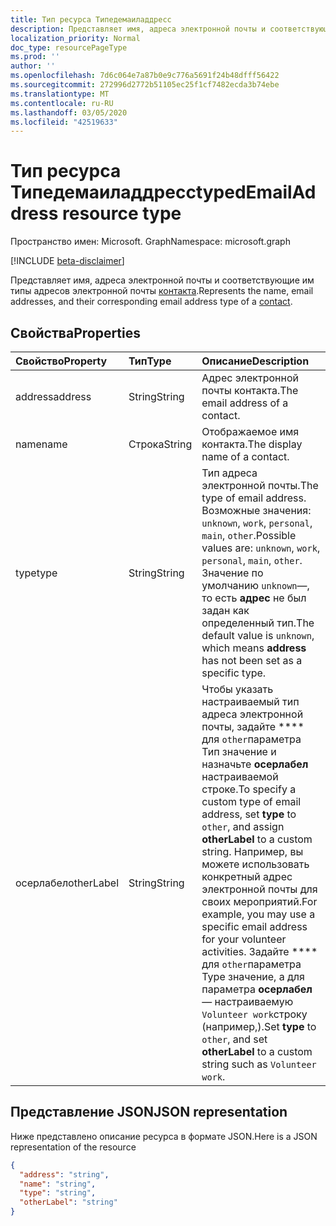 ```yaml
---
title: Тип ресурса Типедемаиладдресс
description: Представляет имя, адреса электронной почты и соответствующие им типы адресов электронной почты контакта.
localization_priority: Normal
doc_type: resourcePageType
ms.prod: ''
author: ''
ms.openlocfilehash: 7d6c064e7a87b0e9c776a5691f24b48dfff56422
ms.sourcegitcommit: 272996d2772b51105ec25f1cf7482ecda3b74ebe
ms.translationtype: MT
ms.contentlocale: ru-RU
ms.lasthandoff: 03/05/2020
ms.locfileid: "42519633"
---
```

# <a name="typedemailaddress-resource-type"></a><span data-ttu-id="9dbd7-103">Тип ресурса Типедемаиладдресс</span><span class="sxs-lookup"><span data-stu-id="9dbd7-103">typedEmailAddress resource type</span></span>

<span data-ttu-id="9dbd7-104">Пространство имен: Microsoft. Graph</span><span class="sxs-lookup"><span data-stu-id="9dbd7-104">Namespace: microsoft.graph</span></span>

[!INCLUDE [beta-disclaimer](../../includes/beta-disclaimer.md)]

<span data-ttu-id="9dbd7-105">Представляет имя, адреса электронной почты и соответствующие им типы адресов электронной почты [контакта](contact.md).</span><span class="sxs-lookup"><span data-stu-id="9dbd7-105">Represents the name, email addresses, and their corresponding email address type of a [contact](contact.md).</span></span>

## <a name="properties"></a><span data-ttu-id="9dbd7-106">Свойства</span><span class="sxs-lookup"><span data-stu-id="9dbd7-106">Properties</span></span>
| <span data-ttu-id="9dbd7-107">Свойство</span><span class="sxs-lookup"><span data-stu-id="9dbd7-107">Property</span></span>     | <span data-ttu-id="9dbd7-108">Тип</span><span class="sxs-lookup"><span data-stu-id="9dbd7-108">Type</span></span>   |<span data-ttu-id="9dbd7-109">Описание</span><span class="sxs-lookup"><span data-stu-id="9dbd7-109">Description</span></span>|
|:---------------|:--------|:----------|
|<span data-ttu-id="9dbd7-110">address</span><span class="sxs-lookup"><span data-stu-id="9dbd7-110">address</span></span>|<span data-ttu-id="9dbd7-111">String</span><span class="sxs-lookup"><span data-stu-id="9dbd7-111">String</span></span>|<span data-ttu-id="9dbd7-112">Адрес электронной почты контакта.</span><span class="sxs-lookup"><span data-stu-id="9dbd7-112">The email address of a contact.</span></span>|
|<span data-ttu-id="9dbd7-113">name</span><span class="sxs-lookup"><span data-stu-id="9dbd7-113">name</span></span>|<span data-ttu-id="9dbd7-114">Строка</span><span class="sxs-lookup"><span data-stu-id="9dbd7-114">String</span></span>|<span data-ttu-id="9dbd7-115">Отображаемое имя контакта.</span><span class="sxs-lookup"><span data-stu-id="9dbd7-115">The display name of a contact.</span></span>|
|<span data-ttu-id="9dbd7-116">type</span><span class="sxs-lookup"><span data-stu-id="9dbd7-116">type</span></span> |<span data-ttu-id="9dbd7-117">String</span><span class="sxs-lookup"><span data-stu-id="9dbd7-117">String</span></span> |<span data-ttu-id="9dbd7-118">Тип адреса электронной почты.</span><span class="sxs-lookup"><span data-stu-id="9dbd7-118">The type of email address.</span></span> <span data-ttu-id="9dbd7-119">Возможные значения: `unknown`, `work`, `personal`, `main`, `other`.</span><span class="sxs-lookup"><span data-stu-id="9dbd7-119">Possible values are: `unknown`, `work`, `personal`, `main`, `other`.</span></span> <span data-ttu-id="9dbd7-120">Значение по умолчанию `unknown`—, то есть **адрес** не был задан как определенный тип.</span><span class="sxs-lookup"><span data-stu-id="9dbd7-120">The default value is `unknown`, which means **address** has not been set as a specific type.</span></span> |
|<span data-ttu-id="9dbd7-121">осерлабел</span><span class="sxs-lookup"><span data-stu-id="9dbd7-121">otherLabel</span></span> |<span data-ttu-id="9dbd7-122">String</span><span class="sxs-lookup"><span data-stu-id="9dbd7-122">String</span></span>  |<span data-ttu-id="9dbd7-123">Чтобы указать настраиваемый тип адреса электронной почты, задайте \*\*\*\* для `other`параметра Тип значение и назначьте **осерлабел** настраиваемой строке.</span><span class="sxs-lookup"><span data-stu-id="9dbd7-123">To specify a custom type of email address, set **type** to `other`, and assign **otherLabel** to a custom string.</span></span> <span data-ttu-id="9dbd7-124">Например, вы можете использовать конкретный адрес электронной почты для своих мероприятий.</span><span class="sxs-lookup"><span data-stu-id="9dbd7-124">For example, you may use a specific email address for your volunteer activities.</span></span> <span data-ttu-id="9dbd7-125">Задайте \*\*\*\* для `other`параметра Type значение, а для параметра **осерлабел** — настраиваемую `Volunteer work`строку (например,).</span><span class="sxs-lookup"><span data-stu-id="9dbd7-125">Set **type** to `other`, and set **otherLabel** to a custom string such as `Volunteer work`.</span></span> |

## <a name="json-representation"></a><span data-ttu-id="9dbd7-126">Представление JSON</span><span class="sxs-lookup"><span data-stu-id="9dbd7-126">JSON representation</span></span>

<span data-ttu-id="9dbd7-127">Ниже представлено описание ресурса в формате JSON.</span><span class="sxs-lookup"><span data-stu-id="9dbd7-127">Here is a JSON representation of the resource</span></span>

<!-- {
  "blockType": "resource",
  "optionalProperties": [

  ],
  "@odata.type": "microsoft.graph.typedEmailAddress"
}-->

```json
{
  "address": "string",
  "name": "string",
  "type": "string",
  "otherLabel": "string"
}

```

<!-- uuid: 8fcb5dbc-d5aa-4681-8e31-b001d5168d79
2015-10-25 14:57:30 UTC -->
<!--
{
  "type": "#page.annotation",
  "description": "emailAddress resource",
  "keywords": "",
  "section": "documentation",
  "tocPath": "",
  "suppressions": []
}
-->
